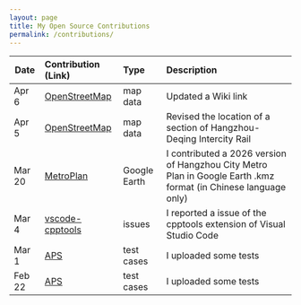```yaml
---
layout: page
title: My Open Source Contributions
permalink: /contributions/
---
```


| Date  | Contribution (Link)  | Type  | Description                        |
|---|:---|:---|:---|
| Apr 6 | [OpenStreetMap](https://www.openstreetmap.org/changeset/83115984) | map data | Updated a Wiki link |
| Apr 5 | [OpenStreetMap](https://www.openstreetmap.org/changeset/83115727) | map data | Revised the location of a section of Hangzhou-Deqing Intercity Rail |
| Mar 20 | [MetroPlan](//www.ditiezu.com/forum.php?mod=viewthread&tid=663940&page=1) | Google Earth | I contributed a 2026 version of Hangzhou City Metro Plan in Google Earth .kmz format (in Chinese language only) |
| Mar 4 | [vscode-cpptools](https://github.com/microsoft/vscode-cpptools/issues/5049) | issues | I reported a issue of the cpptools extension of Visual Studio Code |
| Mar 1 | [APS](https://github.com/FungluiKoo/aps-test-cases/commit/bc2772ef4a9c492a4f186550895440d650aaa02d)    | test cases |  I uploaded some tests  |
| Feb 22| [APS](https://github.com/FungluiKoo/aps-test-cases/commit/44f3f3360273e8818c65829d8f525f692187d0ea)    | test cases |  I uploaded some tests   |
